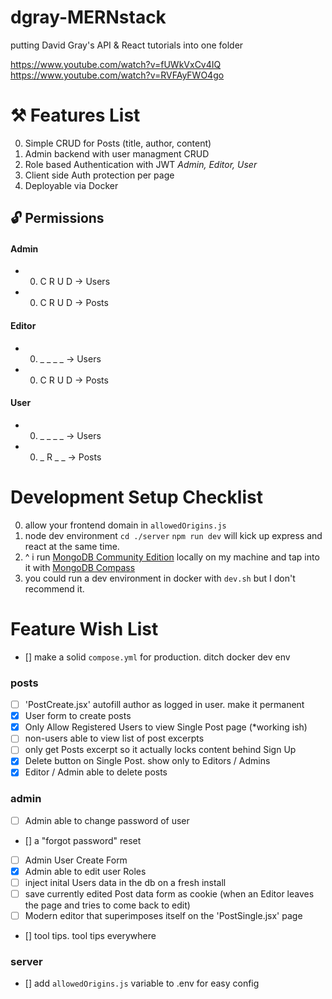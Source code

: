 # dgray-MERNstack
putting David Gray's API &amp; React tutorials into one folder

https://www.youtube.com/watch?v=fUWkVxCv4IQ
https://www.youtube.com/watch?v=RVFAyFWO4go


# ⚒ Features List
0. Simple CRUD for Posts (title, author, content)
0. Admin backend with user managment CRUD
0. Role based Authentication with JWT *Admin, Editor, User*
0. Client side Auth protection per page
0. Deployable via Docker 

## 🔓 Permissions
#### Admin
- 0. C R U D -> Users
- 0. C R U D -> Posts

#### Editor
- 0. _ _ _ _ -> Users
- 0. C R U D -> Posts

#### User
- 0. _ _ _ _ -> Users
- 0. _ R _ _ -> Posts

# Development Setup Checklist
0. allow your frontend domain in `allowedOrigins.js`
0. node dev environment `cd ./server` `npm run dev` will kick up express and react at the same time.
0. ^ i run <a href="https://www.mongodb.com/try/download/community">MongoDB Community Edition</a> locally on my machine and tap into it with <a href="https://www.mongodb.com/try/download/compass">MongoDB Compass</a> 
0. you could run a dev environment in docker with `dev.sh` but I don't recommend it.





# Feature Wish List
- [] make a solid `compose.yml` for production. ditch docker dev env
### posts
- [ ] 'PostCreate.jsx' autofill author as logged in user. make it permanent
- [x] User form to create posts
- [x] Only Allow Registered Users to view Single Post page (*working ish)
- [ ] non-users able to view list of post excerpts
- [ ] only get Posts excerpt so it actually locks content behind Sign Up
- [x] Delete button on Single Post. show only to Editors / Admins
- [x] Editor / Admin able to delete posts
### admin
- [ ] Admin able to change password of user
- [] a "forgot password" reset
- [ ] Admin User Create Form
- [x] Admin able to edit user Roles
- [ ] inject inital Users data in the db on a fresh install
- [ ] save currently edited Post data form as cookie (when an Editor leaves the page and tries to come back to edit)
- [ ] Modern editor that superimposes itself on the 'PostSingle.jsx' page
- [] tool tips. tool tips everywhere
### server
- [] add `allowedOrigins.js` variable to .env for easy config